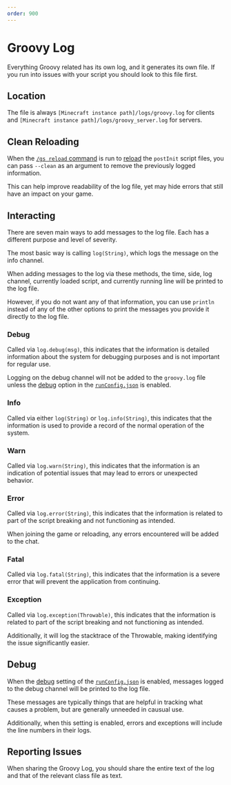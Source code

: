 ```yaml
---
order: 900
---
```


# Groovy Log


Everything Groovy related has its own log, and it generates its own file.
If you run into issues with your script you should look to this file first.


## Location


The file is always `[Minecraft instance path]/logs/groovy.log` for clients
and `[Minecraft instance path]/logs/groovy_server.log` for servers.


## Clean Reloading

When the [`/gs reload` command](../minecraft/commands/index.md#reload) is run to [reload](./reloading.md)
the `postInit` script files, you can pass `--clean` as an argument to remove the previously logged information.

This can help improve readability of the log file, yet may hide errors that still have an impact on your game.


## Interacting


There are seven main ways to add messages to the log file.
Each has a different purpose and level of severity.

The most basic way is calling `log(String)`, which logs the message on the info channel.

When adding messages to the log via these methods,
the time, side, log channel, currently loaded script, and currently running line
will be printed to the log file.

However, if you do not want any of that information, you can use `println`
instead of any of the other options to print the messages you provide it directly to the log file.


### Debug


Called via `log.debug(msg)`, this indicates that the information is
detailed information about the system for debugging purposes and is not important for regular use.

Logging on the debug channel will not be added to the `groovy.log` file unless
the [debug](./run_config.md#debug) option in the [`runConfig.json`](./run_config.md) is enabled.


### Info


Called via either `log(String)` or `log.info(String)`, this indicates that the information is
used to provide a record of the normal operation of the system.


### Warn


Called via `log.warn(String)`, this indicates that the information is
an indication of potential issues that may lead to errors or unexpected behavior.


### Error


Called via `log.error(String)`, this indicates that the information is
related to part of the script breaking and not functioning as intended.

When joining the game or reloading, any errors encountered will be added to the chat.


### Fatal


Called via `log.fatal(String)`, this indicates that the information is
a severe error that will prevent the application from continuing.


### Exception


Called via `log.exception(Throwable)`, this indicates that the information is
related to part of the script breaking and not functioning as intended.

Additionally, it will log the stacktrace of the Throwable,
making identifying the issue significantly easier.


## Debug


When the [debug](./run_config.md#debug) setting of the [`runConfig.json`](./run_config.md) is enabled,
messages logged to the debug channel will be printed to the log file.

These messages are typically things that are helpful in tracking what causes a problem,
but are generally unneeded in causual use.

Additionally, when this setting is enabled, errors and exceptions will include the line numbers in their logs.


## Reporting Issues


When sharing the Groovy Log, you should share the entire text of the log and that of the relevant class file as text.
